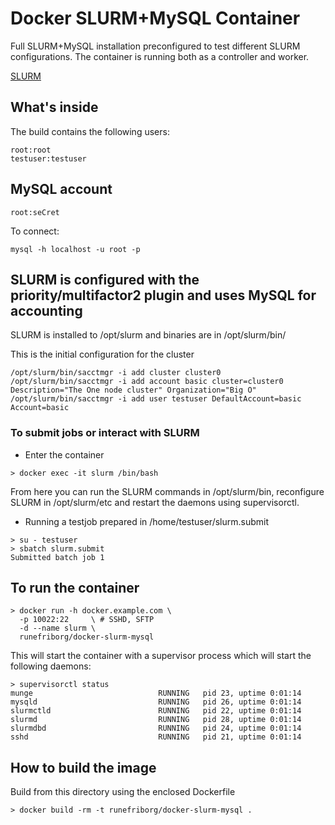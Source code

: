 # Docker SLURM+MySQL Container

Full SLURM+MySQL installation preconfigured to test different SLURM configurations. The container is running both as a controller and worker.

[SLURM](http://slurm.schedmd.com/)

## What's inside

The build contains the following users:

```
root:root
testuser:testuser
```

## MySQL account

```
root:seCret
```

To connect:
```
mysql -h localhost -u root -p 
```
  

## SLURM is configured with the priority/multifactor2 plugin and uses MySQL for accounting

SLURM is installed to /opt/slurm and binaries are in /opt/slurm/bin/

This is the initial configuration for the cluster
```
/opt/slurm/bin/sacctmgr -i add cluster cluster0
/opt/slurm/bin/sacctmgr -i add account basic cluster=cluster0 Description="The One node cluster" Organization="Big O"
/opt/slurm/bin/sacctmgr -i add user testuser DefaultAccount=basic Account=basic 
```

### To submit jobs or interact with SLURM

* Enter the container

```  
> docker exec -it slurm /bin/bash
```

From here you can run the SLURM commands in /opt/slurm/bin, reconfigure SLURM in /opt/slurm/etc and restart the daemons using supervisorctl.
  
* Running a testjob prepared in /home/testuser/slurm.submit

```  
> su - testuser
> sbatch slurm.submit
Submitted batch job 1
```

## To run the container

```
> docker run -h docker.example.com \
  -p 10022:22     \ # SSHD, SFTP
  -d --name slurm \
  runefriborg/docker-slurm-mysql
```

This will start the container with a supervisor process which will start the following daemons:

```
> supervisorctl status
munge                            RUNNING   pid 23, uptime 0:01:14
mysqld                           RUNNING   pid 26, uptime 0:01:14
slurmctld                        RUNNING   pid 22, uptime 0:01:14
slurmd                           RUNNING   pid 28, uptime 0:01:14
slurmdbd                         RUNNING   pid 24, uptime 0:01:14
sshd                             RUNNING   pid 21, uptime 0:01:14
```

## How to build the image

Build from this directory using the enclosed Dockerfile

```
> docker build -rm -t runefriborg/docker-slurm-mysql .
```
